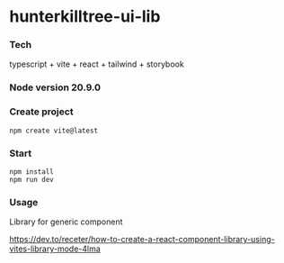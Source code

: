 # hunterkilltree-ui-lib

### Tech

typescript + vite + react + tailwind + storybook

### Node version 20.9.0

### Create project

`npm create vite@latest`

### Start

```
npm install
npm run dev
```

### Usage

Library for generic component

https://dev.to/receter/how-to-create-a-react-component-library-using-vites-library-mode-4lma
